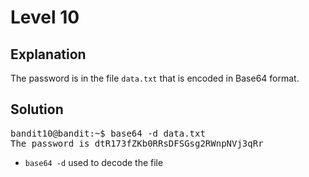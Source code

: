 # Level 10

## Explanation

The password is in the file `data.txt` that is encoded in Base64 format.  

## Solution
<pre>
bandit10@bandit:~$ base64 -d data.txt
The password is dtR173fZKb0RRsDFSGsg2RWnpNVj3qRr
</pre>

- `base64 -d` used to decode the file